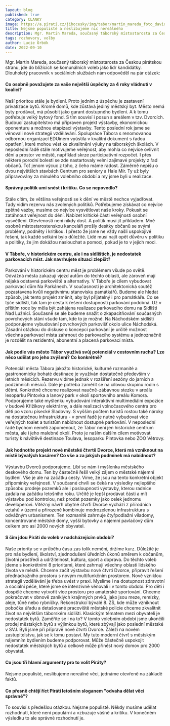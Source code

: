 ```yaml
---
layout: blog
published: true
category: CLANKY
image: https://a.pirati.cz/jihocesky/img/tabor/martin_mareda_foto_david_peltan-0898.jpg
title: Nejsme populisté a neslibujeme nic nereálného
description: Mgr. Martin Mareda, současný táborský místostarosta za Českou pirátskou stranu, jde do blížících se komunálních voleb jako lídr kandidátky, odpovídal na otázky v rozhovoru. 
tags: rozhovory, volby
author: Lucie Orbók
date: 2022-09-10
---
```


Mgr. Martin Mareda, současný táborský místostarosta za Českou pirátskou stranu, jde do blížících se komunálních voleb jako lídr kandidátky. 
Dlouholetý pracovník v sociálních službách nám odpověděl na pár otázek:

#### Co osobně považujete za vaše největší úspěchy za 4 roky vládnutí v koalici?
Naší prioritou stále je bydlení. Proto jedním z úspěchu je zastavení privatizace bytů. Kromě domů, kde zůstává jediný městský byt. Město nemá byty prodávat, má působit jako garant dostupného bydlení. A k tomu potřebuje velký bytový fond. S tím souvisí i posun s areálem v tzv.  Dvorcích. Budoucí zastupitelstvo má připraven projekt výstavby, ekonomickou oponenturu a možnou etapizaci  výstavby. Tento poslední rok jsme se věnovali nové strategii vzdělávání. Spolupráce Tábora s renomovanou odbornou organizací EDUinem vyústila v kvalitní dokument s řadou opatření, které mohou vést ke zkvalitnění výuky na táborských školách. V neposlední řadě stále motivujeme veřejnost, aby mohla co nejvíce ovlivnit dění a prostor ve městě, například skrze participativní rozpočet. I přes některé porodní bolesti se zde nastartovaly velmi zajímavé projekty z řad občanů. Toť jenom výcuc z toho, z čeho máme radost. Záměrně nepíšu o dvou největších stavbách Centrum pro seniory a Hale Mír. Ty už byly připravovány za minulého volebního období a my jsme byli u realizace.

#### Správný politik umí snést i kritiku. Co se nepovedlo?

Stále cítím, že většina veřejnosti se k dění ve městě nechce vyjadřovat. Tady vidím rezervu nás zvolených politiků. Potřebujeme získávat co nejvíce zpětné vazby, musíme co nejvíce vysvětlovat naše kroky. Pokusit se zatáhnout veřejnost do dění. Nabízet kritické části veřejnosti osobní vysvětlení. Otevřenosti není nikdy dost. A politik musí jít příkladem. Mně osobně mistostarostenskou kanceláři prošly desítky občanů se svými problémy, podněty i kritikou. I přesto že jsme ne vždy našli uspokojivé řešení, tak  každé setkání bylo důležité. Lidé musí najít opět důvěru v politiku a politiky, že jim dokážou naslouchat a pomoci, pokud je to v jejich moci.

#### V Táboře, v historickém centru, ale i na sídlištích, je nedostatek parkovacích míst. Jak navrhujete situaci zlepšit? 

Parkování v historickém centru měst je problémem všude po světě. Odvážná města zakazují vjezd autům do těchto oblastí, ale zároveň mají nějaká odstavná parkoviště a alternativy. V Táboře je cílem vybudovat parkovací dům Na Parkánech. V současnosti je architektonická soutěž pozastavena kvůli negativnímu stanovisku památkářů. Budeme ale hledat způsob, jak tento projekt změnit, aby byl přijatelný i pro památkáře. Co se týče sídliští, tak tam je cesta k řešení dostupnosti parkování podobná. Už v příštím roce by měla být zahájena realizace parkovacího domu na Sídlišti Nad Lužnicí. Současně se ale budeme snažit o zkapacitňování současných povrchových stání všude tam, kde to je možné. Na Náchodském sídlišti podporujeme vybudování povrchových parkovišť okolo ulice Náchodská. Zásadní otázkou do diskuse o koncepci parkování je určitě možnost všechna parkovací místa zahrnout do parkovacího systému a jednoznačně je rozdělit na rezidentní, abonentní a placená parkovací místa.

#### Jak podle vás město Tábor využívá svůj potenciál v cestovním ruchu? Lze něco udělat pro jeho zvýšení? Co konkrétně?

Potenciál města Tábora jakožto historické, kulturně rozmanité a gastronomicky bohaté destinace je využíván dostatečně především v letních měsících. Rezervu vidíme jednak v rozšíření sezóny do jarních a podzimních měsíců. Dále je potřeba zaměřit se na cílovou skupinu rodin s dětmi. Konkrétně chceme realizovat naučně-zábavnou stezku v areálu lesoparku Pintovka a lanový park v okolí sportovního areálu Komora. Podporujeme také myšlenku vybudování interaktivní multimediální expozice v budově Křižíkovy elektrárny, a dále realizaci volnočasového centra pro děti po vzoru písecké Sladovny. S vyšším počtem turistů rostou také nároky na dostatečnou infrastrukturu - v první řadě je nutné vybudovat více veřejných toalet a turistům nabídnout dostupné parkování. V neposlední řadě bychom neměli zapomenout, že Tábor není jen historické centrum města, ale i jeho malebné okolí. Proto je naším dalším cílem motivovat turisty k návštěvě destinace Toulava, lesoparku Pintovka nebo ZOO Větrovy. 

#### Jak hodnotíte projekt nové městské čtvrtě Dvorce, která má vzniknout na místě bývalých kasáren? Co vše a za jakých podmínek má nabídnout?

Výstavbu Dvorců podporujeme. Líbí se nám i myšlenka městského deskového domu. 
Ten by částečně řešil velký zájem o městské nájemní bydlení. Vše je ale na začátku cesty. Víme, že jsou na tento konkrétní objekt připomínky veřejnosti. V současné chvíli se čeká na výsledky nejlepšího způsobu prodeje pozemků ale i posloupnosti výstavby, kterou radnice zadala na začátku letošního roku. Určitě je lepší prodávat části a mít výstavbu pod kontrolou, než prodat pozemky jako celek jednomu developerovi. Vítězný návrh obytné čtvrťi Dvorce vychází z přírodních vztahů v území a přirozeně kombinuje modrozelenou infrastrukturu s odvážným urbanismem. Ten rozmanitě zahrnuje čtyřpodlažní viladomy, koncentrované městské domy, vyšší bytovky a nájemní pavlačový dům celkem pro asi 2000 nových obyvatel. 

#### S čím jdou Piráti do voleb v nadcházejícím období?

Naše priority se v průběhu času zas tolik nemění, držíme kurz. Důležité je pro nás bydlení, školství, zjednodušení úředních úkonů směrem k občanům, životní prostředí a udržitelnost, kultura, sport a doprava. Do těchto voleb jdeme s konkrétními 8 prioritami, které zahrnují všechny oblasti lidského života ve městě.  Chceme začít výstavbu nové čtvrti Dvorce, připravit řešení přednádražního prostoru s novým multifunkčním prostorem. Nově vzniklou strategii vzdělávání je třeba uvést v praxi. Myslíme i na dostupnost zdravotní a sociální péče, které jsme se intenzivně věnovali i v tomto období. Pro děti i dospělé chceme vytvořit více prostoru pro amatérské sportování. Chceme pokračovat v obnově zaniklých krajinných prvků, jako jsou meze, remízky, aleje, tůně nebo rybníčky. Rekonstrukcí bývalé 8. ZŠ, kde může vzniknout pobočka úřadu a detašované pracoviště městské policie  chceme zkvalitnit život na největším táborském sídlišti. 
Klasickým tématem mezi obyvateli je nedostatek bytů. Zaměříte se i na to?
V tomto volebním období jsme ukončili prodej městských bytů s výjimkou bytů, které zbývají jako poslední městské v SVJ. Byli jsme při přípravě nové čtvrti Dvorce. Záleží na novém zastupitelstvu, jak se k tomu postaví.  My tuto moderní čtvrť s městským nájemním bydlením budeme podporovat. Může částečně uspokojit nedostatek městských bytů a celkově může přinést nový domov pro 2000 obyvatel. 

#### Co jsou tři hlavní argumenty pro to volit Piráty?

Nejsme populisté, neslibujeme nereálné věci, jednáme otevřeně na základě faktů.  

#### Co přesně chtějí říct Piráti letošním sloganem "odvaha dělat věci správně"?

To souvisí s předešlou otázkou. Nejsme populisté. Někdy musíme udělat rozhodnutí, které není populární a vzbuzuje vášně a kritiku. V konečném výsledku to ale správné rozhodnutí je. 
